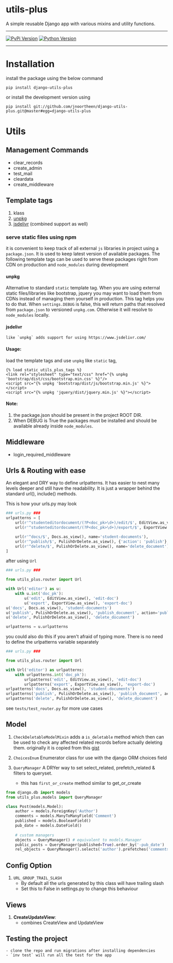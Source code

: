 # utils-plus 
A simple reusable Django app with various mixins and utility functions.

-------

[![PyPi Version](https://img.shields.io/pypi/v/pconf.svg?style=flat)](https://pypi.python.org/pypi/pconf)
[![Python Version](https://img.shields.io/pypi/pyversions/returns.svg)](https://pypi.org/project/returns/)

-------

# Installation
install the package using the below command

```commandline
pip install django-utils-plus
```

or install the development version using 
```commandline
pip install git://github.com/jnoortheen/django-utils-plus.git@master#egg=django-utils-plus
```

# Utils

## Management Commands
 - clear_records
 - create_admin
 - test_mail
 - cleardata
 - create_middleware
    
## Template tags
 1. klass
 1. [unpkg](#unpkg)
 1. [jsdelivr](#jsdelivr) (combined support as well)
 
### serve static files using npm
 it is convenient to keep track of all external `js` libraries in project using 
 a `package.json`. It is used to keep latest version of available packages. 
 The following template tags can be used to serve these packages right from CDN on production and 
 `node_modules` during development

#### unpkg
 Alternative to standard `static` template tag. When you are using external static files/libraries
like bootstrap, jquery you may want to load them from CDNs instead of managing them yourself in production.
This tag helps you to do that. When `settings.DEBUG` is false, this will return paths that resolved from
`package.json` to versioned `unpkg.com`. Otherwise it will resolve to `node_modules` locally.

#### jsdelivr
    like `unpkg` adds support for using https://www.jsdelivr.com/

#### Usage:

load the template tags and use `unpkg` like `static` tag,

```
{% load static utils_plus_tags %}
<link rel="stylesheet" type="text/css" href="{% unpkg 'bootstrap/dist/css/bootstrap.min.css' %}"/>
<script src="{% unpkg 'bootstrap/dist/js/bootstrap.min.js' %}"></script>
<script src="{% unpkg 'jquery/dist/jquery.min.js' %}"></script>
```
#### Note:
1. the package.json should be present in the project ROOT DIR.
1. When DEBUG is True the packages must  be installed and should be available already inside `node_modules`.
 

## Middleware
 - login_required_middleware

## Urls & Routing with ease

An elegant and DRY way to define urlpatterns. It has easier to nest many levels deeper and still have the readability.
It is just a wrapper behind the standard url(), include() methods.

This is how your urls.py may look
```python
### urls.py ###
urlpatterns = [
    url(r'^studenteditordocument/(?P<doc_pk>\d+)/edit/$', EditView.as_view(), name='edit-student-doc'),
    url(r'^studenteditordocument/(?P<doc_pk>\d+)/export/$', ExportView.as_view(), name='export-editore-doc'),

    url(r'^docs/$', Docs.as_view(), name='student-documents'),
    url(r'^publish/$', PulishOrDelete.as_view(), {'action': 'publish'}, name="publish_document"),
    url(r'^delete/$', PulishOrDelete.as_view(), name='delete_document'),
]
```

after using `Url`
```python
### urls.py ###

from utils_plus.router import Url

with Url('editor') as u:
    with u.int('doc_pk'):
        u('edit', EditView.as_view(), 'edit-doc')
        u('export', ExportView.as_view(), 'export-doc')
u('docs', Docs.as_view(), 'student-documents')
u('publish', PulishOrDelete.as_view(), 'publish_document', action='publish')
u('delete', PulishOrDelete.as_view(), 'delete_document')

urlpatterns = u.urlpatterns
```

you could also do this if you aren't afraid of typing more. There is no need to define the urlpatterns variable
separately
```python
### urls.py ###

from utils_plus.router import Url

with Url('editor') as urlpatterns:
    with urlpatterns.int('doc_pk'):
        urlpatterns('edit', EditView.as_view(), 'edit-doc')
        urlpatterns('export', ExportView.as_view(), 'export-doc')
urlpatterns('docs', Docs.as_view(), 'student-documents')
urlpatterns('publish', PulishOrDelete.as_view(), 'publish_document', action='publish')
urlpatterns('delete', PulishOrDelete.as_view(), 'delete_document')
```

see `tests/test_router.py` for more use cases

## Model 

1. `CheckDeletableModelMixin`
adds a `is_deletable` method which then can be used to check any affected related records before actually deleting them.
originally it is copied from this [gist](https://gist.github.com/freewayz/69d1b8bcb3c225bea57bd70ee1e765f8)

2. `ChoicesEnum`
Enumerator class for use with the django ORM choices field

3. `QueryManager`
A DRYer way to set select_related, prefetch_related & filters to queryset.
    - this has `first_or_create` method similar to get_or_create

```python
from django.db import models
from utils_plus.models import QueryManager

class Post(models.Model):
    author = models.ForeignKey('Author')
    comments = models.ManyToManyField('Comment')
    published = models.BooleanField()
    pub_date = models.DateField()
    
    # custom managers
    objects = QueryManager() # equivalent to models.Manager
    public_posts = QueryManager(published=True).order_by('-pub_date')
    rel_objects = QueryManager().selects('author').prefetches('comments')
```

## Config Option

1. `URL_GROUP_TRAIL_SLASH`
    - By default all the urls generated by this class will have trailing slash
    - Set this to False in settings.py to change this behaviour

## Views
1. **CreateUpdateView**:
    - combines CreateView and UpdateView

## Testing the project
    - clone the repo and run migrations after installing dependencies
    - `inv test` will run all the test for the app
